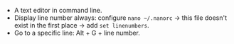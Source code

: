 - A text editor in command line.
- Display line number always: configure `nano ~/.nanorc` -> this file doesn't exist in the first place -> add `set linenumbers`.
- Go to a specific line: Alt + G + line number.